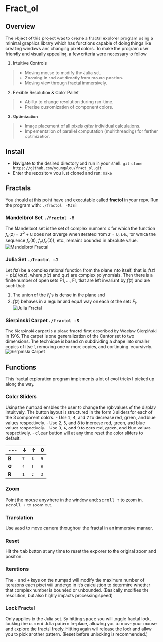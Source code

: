 # Fract_ol

## Overview
The object of this project was to create a fractal explorer program using a minimal graphics library which has functions capable of doing things like creating windows and changing pixel colors. To make the program user friendly and visually appealing, a few criteria were necessary to follow:
1. Intuitive Controls
>- Moving mouse to modify the Julia set.
>- Zooming in and out directly from mouse position.
>- Moving view through fractal immersively.
2. Flexible Resolution & Color Pallet
>- Ability to change resolution during run-time.
>- Precise customization of component colors.
3. Optimization
>- Image placement of all pixels *after* individual calculations.
>- Implementation of parallel computation (multithreading) for further optimization.

## Install
- <i class="icon-folder-open"></i> Navigate to the desired directory and run in your shell:
`git clone https://github.com/youngalou/fract_ol.git`
- <i class="icon-folder-open"></i> Enter the repository you just cloned and run:
`make`

## Fractals
You should at this point have and executable called **fractol** in your repo.
Run the program with: `./fractol [-MJS]`
### Mandelbrot Set `./fractol -M`
The Mandelbrot set is the set of complex numbers $c$ for which the function $f_c(z) = z^2 + C$ does not diverge when iterated from $z = 0$, i.e., for which the sequence $f_c(0)$, $f_c(f_c(0))$, etc., remains bounded in absolute value.
![Mandelbrot Fractal](http://www.fractalposter.com/images/mandelbrot_set_02_969_720_480.jpg)
### Julia Set `./fractol -J`
Let $f(z)$ be a complex rational function from the plane into itself, that is, $f(z) = p(z)/q(z)$, where $p(z)$ and $q(z)$ are complex polynomials. Then there is a finite number of open sets F1, ..., Fr, that are left invariant by $f(z)$ and are such that:
1. The union of the $F_i$'s is dense in the plane and
2. $f(z)$ behaves in a regular and equal way on each of the sets $F_i$.
![Julia Fractal](http://nuclear.mutantstargoat.com/articles/sdr_fract/julia_dust_big.png)
### Sierpinski Carpet `./fractol -S`
The Sierpinski carpet is a plane fractal first described by Wacław Sierpiński in 1916. The carpet is one generalization of the Cantor set to two dimensions. The technique is based on subdividing a shape into smaller copies of itself, removing one or more copies, and continuing recursively.
![Sierpinski Carpet](http://paulbourke.net/fractals/carpet/hadamard.gif)

## Functions
This fractal exploration program implements a lot of cool tricks I picked up along the way.
### Color Sliders
Using the numpad enables the user to change the rgb values of the display intuitively. The button layout is structured in the form 3 sliders for each of the 3 component colors.
	- Use <kbd>1</kbd>, <kbd>4</kbd>, and <kbd>7</kbd> to decrease red, green, and blue values respectively.
	- Use <kbd>2</kbd>, <kbd>5</kbd>, and <kbd>8</kbd> to increase red, green, and blue values respectively.
	- Use <kbd>3</kbd>, <kbd>6</kbd>, and <kbd>9</kbd> to zero red, green, and blue values respectively.
	- <kbd>clear</kbd> button will at any time reset the color sliders to default.
	
--- | &darr; | &uarr; | 0
--- | --- | --- | ---
**B** | <kbd>7</kbd> | <kbd>8</kbd> | <kbd>9</kbd>
**G** | <kbd>4</kbd> | <kbd>5</kbd> | <kbd>6</kbd>
**R** | <kbd>1</kbd> | <kbd>2</kbd> | <kbd>3</kbd>

### Zoom
Point the mouse anywhere in the window and:
<kbd>scroll &uarr;</kbd> to zoom in.
<kbd>scroll &darr;</kbd> to zoom out.

### Translation
Use <kbd>w</kbd><kbd>a</kbd><kbd>s</kbd><kbd>d</kbd> to move camera throughout the fractal in an immersive manner.

### Reset
Hit the <kbd>tab</kbd> button at any time to reset the explorer to the original zoom and position.

### Iterations
The <kbd>-</kbd> and <kbd>+</kbd> keys on the numpad will modify the maximum number of iterations each pixel will undergo in it's calculation to determine whether that complex number is bounded or unbounded. (Basically modifies the resolution, but also highly impacts processing speed)

### Lock Fractal
Only applies to the Julia set. By hitting <kbd>space</kbd> you will toggle fractal lock, locking the current Julia pattern in-place, allowing you to move your mouse and explore the fractal freely. Hitting again will release the lock and allow you to pick another pattern. (Reset before unlocking is recommended.)
